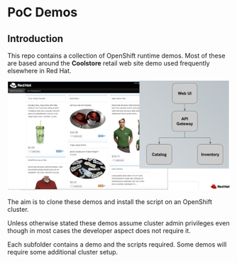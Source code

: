 
PoC Demos
===
## Introduction
This repo contains a collection of OpenShift runtime demos. Most of these are based around the **Coolstore** retail web site demo used frequently elsewhere in Red Hat.

![](https://raw.githubusercontent.com/alexgroom/cgpoc/master/images/coolstore.png)

The aim is to clone these demos and install the script on an OpenShift cluster.

Unless otherwise stated these demos assume cluster admin privileges even though in most cases the developer aspect does not require it.

Each subfolder contains a demo and the scripts required. Some demos will require some additional cluster setup.

